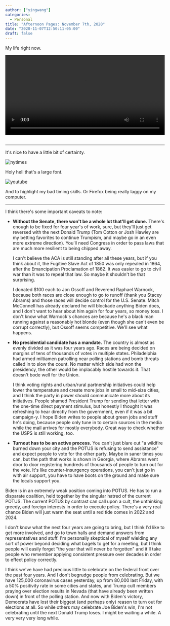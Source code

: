 ```yaml
---
author: ["yingwang"]
categories:
  - Personal
title: "Afternoon Pages: November 7th, 2020"
date: "2020-11-07T12:50:11-05:00"
draft: false
---
```


My life right now.

<!-- https://stackoverflow.com/a/26276254 -->

<video style="width: 100%; width: -moz-available; width: -webkit-fill-available;
    width: fill-available; max-width: 100%;" controls> <source
    src="/video/general/covid.mp4" type="video/mp4"> Your browser does not
support HTML5 video. </video> <br/> <br/>

---

It's nice to have a little bit of certainty.

![nytimes](/img/posts/2020/11/07/morning_pages_1.jpg)

Holy hell that's a large font.

![youtube](/img/posts/2020/11/07/morning_pages_2.jpg)

And to highlight my bad timing skills. Or Firefox being really laggy on my
computer.

---

I think there's some important caveats to note:

- **Without the Senate, there won't be a whole lot that'll get done.** There's
  enough to be fixed for four year's of work, sure, but they'll just get
  reversed with the next Donald Trump (Tom Cotton or Josh Hawley are my betting
  favorites to continue Trumpism, and maybe go in an even more extreme
  direction). You'll need Congress in order to pass laws that are much more
  resilient to being chipped away.

  I can't believe the ACA is still standing after all these years, but if you
  think about it, the Fugitive Slave Act of 1850 was only repealed in 1864,
  after the Emancipation Proclamation of 1862. It was easier to go to civil war
  than it was to repeal that law. So maybe it shouldn't be that surprising.

  I donated $100 each to Jon Ossoff and Reverend Raphael Warnock, because both
  races are close enough to go to runoff (thank you Stacey Abrams) and those
  races will decide control for the U.S. Senate. Mitch McConnell has already
  declared he will blockade anything Biden does, and I don't want to hear about
  him again for four years, so money toss. I don't know what Warnock's chances
  are because he's a black man running against a reasonably hot blonde (even
  though she can't even be corrupt correctly), but Ossoff seems competitive.
  We'll see what happens.

- **No presidential candidate has a mandate.** The country is almost as evenly
  divided as it was four years ago. Races are being decided on margins of tens
  of thousands of votes in multiple states. Philadelphia had armed miltiamen
  patrolling near polling stations and bomb threats called in to slow the count.
  No matter which side had won the presidency, the other would be implacably
  hostile towards it. That doesn't bode well for the Union.

  I think voting rights and urban/rural partnership initiatives could help lower
  the temperature and create more jobs in small to mid-size cities, and I think
  the party in power should communicate more about its initiatives. People
  shamed President Trump for sending that letter with the one-time direct
  payment stimulus, but honestly I thought it was refreshing to hear directly
  from the government, even if it was a bit campaign-y. I hope Biden writes to
  people about green jobs and stuff he's doing, because people only tune in to
  certain sources in the media while the mail arrives for mostly everybody.
  Great way to check whether the USPS is still working, too.

- **Turnout has to be an active process.** You can't just blare out "a wildfire
  burned down your city and the POTUS is refusing to send assistance" and expect
  people to vote for the other party. Maybe in saner times you can, but the path
  that works is shown in Georgia, where Abrams went door to door registering
  hundreds of thousands of people to turn out for the vote. It's like
  counter-insurgency operations, you can't just go in with air support, you have
  to have boots on the ground and make sure the locals support you.

Biden is in an extremely weak position coming into POTUS. He has to run a
disparate coalition, held together by the singular hatred of the current POTUS.
The current POTUS by contrast can call upon a cult, the unthinking greedy, and
foreign interests in order to execute policy. There's a very real chance Biden
will just warm the seat until a red tide comes in 2022 and 2024.

I don't know what the next four years are going to bring, but I think I'd like
to get more involved, and go to town halls and demand answers from
representatives and stuff. I'm personally skeptical of myself wielding any sort
of power beyond deciding what bagels to get for a meeting, but I think people
will easily forget "the year that will never be forgotten" and it'll take people
who remember applying consistent pressure over decades in order to effect policy
correctly.

I think we've have had precious little to celebrate on the federal front over
the past four years. And I don't begrudge people from celebrating. But we have
125,000 coronavirus cases yesterday, up from 80,000 last Friday, with a 50%
positivity rate in some cities and states, and Trump cult members praying over
election results in Nevada (that have already been written down) in front of the
polling station. And now with Biden's victory, Democrats have lost their biggest
(and perhaps only) reason to turn out for elections at all. So while others may
celebrate Joe Biden's win, I'm not celebrating until the next Donald Trump
loses. I might be waiting a while. A very very very long while.
